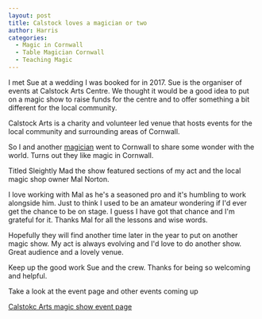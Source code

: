 ```yaml
---
layout: post
title: Calstock loves a magician or two
author: Harris
categories:
  - Magic in Cornwall
  - Table Magician Cornwall
  - Teaching Magic
---
```

I met Sue at a wedding I was booked for in 2017. Sue is the organiser of events at Calstock Arts Centre. We thought it would be a good idea to put on a magic show to raise funds for the centre and to offer something a bit different for the local community.

Calstock Arts is a charity and volunteer led venue that hosts events for the local community and surrounding areas of Cornwall.

So I and another [magician](https://www.malnortonmagician.co.uk) went to Cornwall to share some wonder with the world. Turns out they like magic in Cornwall.

Titled Sleightly Mad the show featured sections of my act and the local magic shop owner Mal Norton.

I love working with Mal as he's a seasoned pro and it's humbling to work alongside him. Just to think I used to be an amateur wondering if I'd ever get the chance to be on stage. I guess I have got that chance and I'm grateful for it. Thanks Mal for all the lessons and wise words.

Hopefully they will find another time later in the year to put on another magic show. My act is always evolving and I'd love to do another show. Great audience and a lovely venue.

Keep up the good work Sue and the crew. Thanks for being so welcoming and helpful.

Take a look at the event page and other events coming up

[Calstokc Arts magic show event page](http://calstockarts.org/sunday-22-april-sleightly-mad-an-afternoon-of-magic-with-kris-harris/)